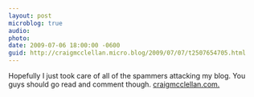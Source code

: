 ```yaml
---
layout: post
microblog: true
audio: 
photo: 
date: 2009-07-06 18:00:00 -0600
guid: http://craigmcclellan.micro.blog/2009/07/07/t2507654705.html
---
```

Hopefully I just took care of all of the spammers attacking my blog. You guys should go read and comment though. [craigmcclellan.com.](http://craigmcclellan.com.)
